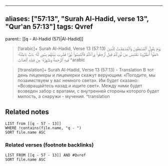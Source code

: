 
---
aliases: ["57:13", "Surah Al-Hadid, verse 13", "Qur'an 57:13"]
tags: Qvref
---

parent:: [[q - Al-Hadid (57)|Al-Hadid]]

> [!arabic]+ Surah Al-Hadid, Verse 13 (57:13)
> <span class="quran-arabic">يَوْمَ يَقُولُ ٱلْمُنَـٰفِقُونَ وَٱلْمُنَـٰفِقَـٰتُ لِلَّذِينَ ءَامَنُوا۟ ٱنظُرُونَا نَقْتَبِسْ مِن نُّورِكُمْ قِيلَ ٱرْجِعُوا۟ وَرَآءَكُمْ فَٱلْتَمِسُوا۟ نُورًا فَضُرِبَ بَيْنَهُم بِسُورٍ لَّهُۥ بَابٌۢ بَاطِنُهُۥ فِيهِ ٱلرَّحْمَةُ وَظَـٰهِرُهُۥ مِن قِبَلِهِ ٱلْعَذَابُ</span>
^arabic

> [!translation]+ Surah Al-Hadid, Verse 13 (57:13) - Translation
> В тот день лицемеры и лицемерки скажут верующим: «Погодите, мы позаимствуем у вас немного света». Им будет сказано: «Возвращайтесь назад и ищите свет». Между ними будет возведен забор с вратами, с внутренней стороны которого будет милость, а снаружи - мучения.
^translation



## Related notes
```dataview
LIST from [[q - 57 - 13]]
WHERE !contains(file.name, "q - ")
SORT file.name ASC
```

### Related verses (footnote backlinks)
```dataview
LIST FROM [[q - 57 - 13]] AND #Qvref
SORT file.name ASC
```

